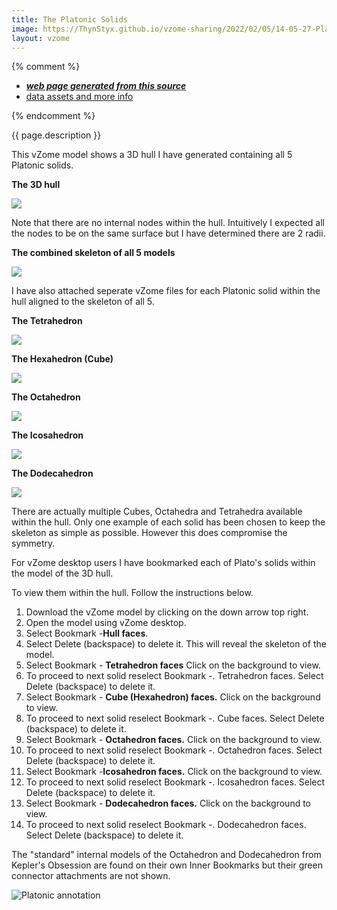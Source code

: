 ```yaml
---
title: The Platonic Solids
image: https://ThynStyx.github.io/vzome-sharing/2022/02/05/14-05-27-Platonic-Solids/Platonic-Solids.png
layout: vzome
---
```


{% comment %}
 - [***web page generated from this source***][post]
 - [data assets and more info][github]

[post]: <https://ThynStyx.github.io/vzome-sharing/2022/02/05/Platonic-Solids-14-05-27.html>
[github]: <https://github.com/ThynStyx/vzome-sharing/tree/main/2022/02/05/14-05-27-Platonic-Solids/>
{% endcomment %}

{{ page.description }}

This vZome model shows a 3D hull I have generated containing all 5 Platonic solids.

**The 3D hull**

<vzome-viewer style="width: 100%; height: 65vh;"
       src="https://ThynStyx.github.io/vzome-sharing/2022/02/05/14-05-27-Platonic-Solids/Platonic-Solids.vZome" >
  <img src="https://ThynStyx.github.io/vzome-sharing/2022/02/05/14-05-27-Platonic-Solids/Platonic-Solids.png" />
</vzome-viewer>


Note that there are no internal nodes within the hull. Intuitively I expected all the nodes to be on the same surface but I have determined there are 2 radii.

**The combined skeleton of all 5 models**

<vzome-viewer style="width: 100%; height: 65vh;"
       src="https://ThynStyx.github.io/vzome-sharing/2022/01/26/21-59-17-Keplers-Kosmos-Skeleton-only/Keplers-Kosmos-Skeleton-only.vZome" >
  <img src="https://ThynStyx.github.io/vzome-sharing/2022/01/26/21-59-17-Keplers-Kosmos-Skeleton-only/Keplers-Kosmos-Skeleton-only.png" />
</vzome-viewer>

I have also attached seperate vZome files for each Platonic solid within the hull aligned to the skeleton of all 5.


**The Tetrahedron**

<vzome-viewer style="width: 100%; height: 65vh;"
       src="https://ThynStyx.github.io/vzome-sharing/2022/01/26/21-30-34-Keplers-Kosmos-Tetrahedron-only/Keplers-Kosmos-Tetrahedron-only.vZome" >
  <img src="https://ThynStyx.github.io/vzome-sharing/2022/01/26/21-30-34-Keplers-Kosmos-Tetrahedron-only/Keplers-Kosmos-Tetrahedron-only.png" />
</vzome-viewer>

**The Hexahedron (Cube)**

<vzome-viewer style="width: 100%; height: 65vh;"
       src="https://ThynStyx.github.io/vzome-sharing/2022/01/26/11-12-12-Keplers-Kosmos-Cube-only/Keplers-Kosmos-Cube-only.vZome" >
  <img src="https://ThynStyx.github.io/vzome-sharing/2022/01/26/11-12-12-Keplers-Kosmos-Cube-only/Keplers-Kosmos-Cube-only.png" />
</vzome-viewer>

**The Octahedron**

<vzome-viewer style="width: 100%; height: 65vh;"
       src="https://ThynStyx.github.io/vzome-sharing/2022/01/26/21-48-24-Keplers-Kosmos-Octahedron-only/Keplers-Kosmos-Octahedron-only.vZome" >
  <img src="https://ThynStyx.github.io/vzome-sharing/2022/01/26/21-48-24-Keplers-Kosmos-Octahedron-only/Keplers-Kosmos-Octahedron-only.png" />
</vzome-viewer>

**The Icosahedron**

<vzome-viewer style="width: 100%; height: 65vh;"
       src="https://ThynStyx.github.io/vzome-sharing/2022/01/26/21-25-59-Keplers-Kosmos-Icosahedron-only/Keplers-Kosmos-Icosahedron-only.vZome" >
  <img src="https://ThynStyx.github.io/vzome-sharing/2022/01/26/21-25-59-Keplers-Kosmos-Icosahedron-only/Keplers-Kosmos-Icosahedron-only.png" />
</vzome-viewer>

**The Dodecahedron**

<vzome-viewer style="width: 100%; height: 65vh;"
       src="https://ThynStyx.github.io/vzome-sharing/2022/01/26/21-57-10-Keplers-Kosmos-Dodecahedron-only/Keplers-Kosmos-Dodecahedron-only.vZome" >
  <img src="https://ThynStyx.github.io/vzome-sharing/2022/01/26/21-57-10-Keplers-Kosmos-Dodecahedron-only/Keplers-Kosmos-Dodecahedron-only.png" />
</vzome-viewer>



There are actually multiple Cubes, Octahedra and Tetrahedra available within the hull. 
Only one example of each solid has been chosen to keep the skeleton as simple as possible.  However this does compromise the symmetry.

For vZome desktop users I have bookmarked each of Plato's solids within the model of the 3D hull.

To view them within the hull.  Follow the instructions below.

1.  Download the vZome model by clicking on the down arrow top right.
2.  Open the model using vZome desktop.
3.  Select Bookmark -**Hull faces**.  
4.  Select Delete (backspace) to delete it. This will  reveal the skeleton of the model.
5.  Select Bookmark - **Tetrahedron faces** Click on the background to view.
6.  To proceed to next solid reselect Bookmark -. Tetrahedron faces.  Select Delete (backspace) to delete it.
7.  Select Bookmark - **Cube (Hexahedron) faces.** Click on the background to view.
8.  To proceed to next solid reselect Bookmark -. Cube faces.  Select Delete (backspace) to delete it.
9.  Select Bookmark - **Octahedron faces.** Click on the background to view.
10. To proceed to next solid reselect Bookmark -. Octahedron faces.  Select Delete (backspace) to delete it.
11. Select Bookmark -**Icosahedron faces.**  Click on the background to view.
12. To proceed to next solid reselect Bookmark -. Icosahedron faces.  Select Delete (backspace) to delete it.
13. Select Bookmark - **Dodecahedron faces.** Click on the background to view.
14. To proceed to next solid reselect Bookmark -. Dodecahedron faces.  Select Delete (backspace) to delete it.

The "standard"  internal models of the Octahedron and Dodecahedron from Kepler's Obsession are found on their own Inner Bookmarks but their green connector attachments are not shown. 

![Platonic annotation](https://user-images.githubusercontent.com/78449548/152645448-9bfdcaab-a0e8-41dd-8a71-38f0c75fd880.jpg)
